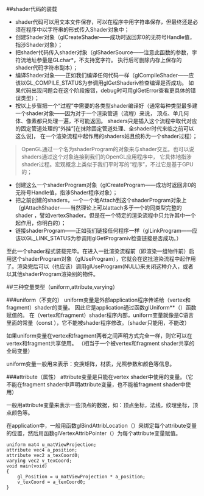 ##shader代码的装载
+ shader代码可以用文本文件保存，可以在程序中用字符串保存，但最终还是必须在程序中以字符串的形式传入Shader对象中；
+ 创建Shader对象（glCreateShader——成功时返回非0的无符号Handle值，指涉Shader对象）；
+ 把shader代码传入shader对象（glShaderSource——注意此函数的参数，字符流地址参量是GLchar*，不支持宽字符。
执行后可删除内存上保存的shader代码字符串副本）；
+ 编译Shader对象——正如我们编译任何代码一样（glCompileShader——应该以GL_COMPILE_STATUS为参调用glGetShaderiv检查编译是否成功。
如果代码出现问题会在这个阶段报错，debug时可用glGetError查看更具体的错误类型）；
+ 按以上步骤把一个“过程”中需要的各类型shader编译好（通常每种类型最多建一个shader对象——因为对于一个渲染管道（流程）来说，
顶点、单几何体、像素都只处理一遍，不可能返回。
shaders只是插入这个流程中取代对应的固定管道处理的“外挂”[在抹除固定管道处理、全shader时代来临之前可以这么说]，
在一个渲染流程中起作用的shaders姑且统称为一个shader过程）；

>OpenGL通过一个名为shaderProgram的对象来与shader交互。也可以说shaders通过这个对象连接到我们的OpenGL应用程序中，
它具体地指涉shader过程。宏观概念上类似于我们平时写的“程序”，不过它是基于GPU的；

+ 创建这么一个shaderProgram对象（glCreateProgram——成功时返回非0的无符号Handle值，指涉Shader程序对象）；
+ 把之前创建的shaders，一个一个地Attach到这个shaderProgram对象上（glAttachShader——当然理论上可以attach多于一个的同类型完整的shader
，譬如vertexShader。但是在一个特定的渲染流程中只允许其中一个起作用，你明白的）；
+ 链接shaderProgram——正如我们链接任何程序一样（glLinkProgram——应该以GL_LINK_STATUS为参调用glGetProgramiv检查链接是否成功。）

至此一个shader程式装载完毕。在进入一批渲染流程前（即渲染一组物件前）启用这个shaderProgram对象（glUseProgram），它就会在这批渲染流程中起作用了。渲染完后可以（也应该）调用glUseProgram(NULL)来关闭这种介入，或者以其他shaderProgram渲染别的物件。



##三种变量类型（uniform,attribute,varying）

###uniform（不变的）
uniform变量是外部application程序传递给（vertex和fragment）shader的变量。
因此它是application通过函数glUniform**（）函数赋值的。
在（vertex和fragment）shader程序内部，uniform变量就像是C语言里面的常量（const ），它不能被shader程序修改。（shader只能用，不能改）

如果uniform变量在vertex和fragment两者之间声明方式完全一样，则它可以在vertex和fragment共享使用。
（相当于一个被vertex和fragment shader共享的全局变量）

uniform变量一般用来表示：变换矩阵，材质，光照参数和颜色等信息。

###attribute（属性）
attribute变量是只能在vertex shader中使用的变量。（它不能在fragment shader中声明attribute变量，也不能被fragment shader中使用）

一般用attribute变量来表示一些顶点的数据，如：顶点坐标，法线，纹理坐标，顶点颜色等。

在application中，一般用函数glBindAttribLocation（）来绑定每个attribute变量的位置，然后用函数glVertexAttribPointer（）为每个attribute变量赋值。

	uniform mat4 u_matViewProjection;
	attribute vec4 a_position;
	attribute vec2 a_texCoord0;
	varying vec2 v_texCoord;
	void main(void)
	{
		gl_Position = u_matViewProjection * a_position;
		v_texCoord = a_texCoord0;
	}

